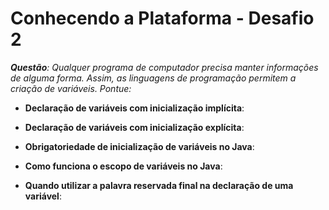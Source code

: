 # Conhecendo a Plataforma - Desafio 2
***Questão**: Qualquer programa de computador precisa manter informações de alguma forma. Assim, as linguagens de programação permitem a criação de variáveis. Pontue:*
<br/>

* **Declaração de variáveis com inicialização implícita**:

* **Declaração de variáveis com inicialização explícita**:

* **Obrigatoriedade de inicialização de variáveis no Java**:

* **Como funciona o escopo de variáveis no Java**:

* **Quando utilizar a palavra reservada final na declaração de uma variável**:
